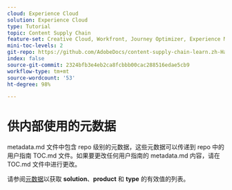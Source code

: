```yaml
---
cloud: Experience Cloud
solution: Experience Cloud
type: Tutorial
topic: Content Supply Chain
feature-set: Creative Cloud, Workfront, Journey Optimizer, Experience Manager, Experience Manager Sites, Experience Manager Assets, GenStudio for Performance Marketing
mini-toc-levels: 2
git-repo: https://github.com/AdobeDocs/content-supply-chain-learn.zh-Hans
index: false
source-git-commit: 2324bfb3e4eb2ca8fcbbb00cac288516edae5cb9
workflow-type: tm+mt
source-wordcount: '53'
ht-degree: 98%

---
```



# 供内部使用的元数据

metadata.md 文件中包含 repo 级别的元数据，这些元数据可以传递到 repo 中的用户指南 TOC.md 文件。如果要更改任何用户指南的 metadata.md 内容，请在 TOC.md 文件中进行更改。

请参阅[元数据](https://experienceleague.adobe.com/docs/authoring-guide-exl/using/editing/user-guide-setup/metadata.html)以获取 **solution**、**product** 和 **type** 的有效值的列表。
